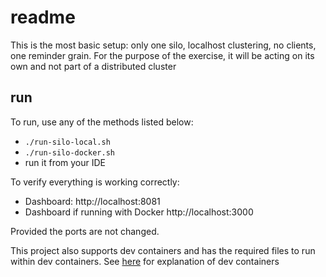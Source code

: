 # readme

This is the most basic setup: only one silo, localhost clustering, no clients, one reminder grain. For the purpose of the exercise, it will be acting on its own and not part of a distributed cluster

## run

To run, use any of the methods listed below:

* `./run-silo-local.sh`
* `./run-silo-docker.sh`
* run it from your IDE

To verify everything is working correctly:

* Dashboard: http://localhost:8081
* Dashboard if running with Docker http://localhost:3000 

Provided the ports are not changed.

This project also supports dev containers and has the required files to run within dev containers. See  [here](https://marketplace.visualstudio.com/items?itemName=ms-vscode-remote.remote-containers) for explanation of dev containers
